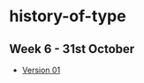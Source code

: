 # history-of-type

Week 6 - 31st October
---------------------

- [Version 01](http://jordyquench.github.io/history-of-type/history-of-type.html)